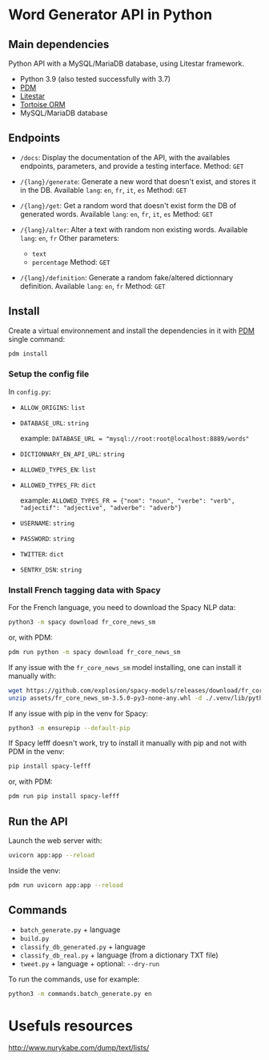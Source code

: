 # Word Generator API in Python


## Main dependencies

Python API with a MySQL/MariaDB database, using Litestar framework.

- Python 3.9 (also tested successfully with 3.7)
- [PDM](https://pdm.fming.dev/)
- [Litestar](https://github.com/litestar-org/litestar)
- [Tortoise ORM](https://tortoise-orm.readthedocs.io/)
- MySQL/MariaDB database

## Endpoints

- `/docs`:
  Display the documentation of the API, with the availables endpoints, parameters, and provide a testing interface.
  Method: `GET`

- `/{lang}/generate`:
  Generate a new word that doesn't exist, and stores it in the DB.
  Available `lang`: `en`, `fr`, `it`, `es`
  Method: `GET`

- `/{lang}/get`:
  Get a random word that doesn't exist form the DB of generated words.
  Available `lang`: `en`, `fr`, `it`, `es`
  Method: `GET`

- `/{lang}/alter`:
  Alter a text with random non existing words.
  Available `lang`: `en`, `fr`
  Other parameters:
    - `text`
    - `percentage`
  Method: `GET`

- `/{lang}/definition`:
  Generate a random fake/altered dictionnary definition.
  Available `lang`: `en`, `fr`
  Method: `GET`

## Install

Create a virtual environnement and install the dependencies in it with [PDM](https://pdm.fming.dev/) single command:
```bash
pdm install
```

### Setup the config file

In `config.py`:

- `ALLOW_ORIGINS`: `list`
- `DATABASE_URL`: `string`

    example: `DATABASE_URL = "mysql://root:root@localhost:8889/words"`

- `DICTIONNARY_EN_API_URL`: `string`
- `ALLOWED_TYPES_EN`: `list`
- `ALLOWED_TYPES_FR`: `dict`

    example: `ALLOWED_TYPES_FR = {"nom": "noun", "verbe": "verb", "adjectif": "adjective", "adverbe": "adverb"}`

- `USERNAME`: `string`
- `PASSWORD`: `string`
- `TWITTER`: `dict`
- `SENTRY_DSN`: `string`


### Install French tagging data with Spacy


For the French language, you need to download the Spacy NLP data:
```bash
python3 -m spacy download fr_core_news_sm
```
or, with PDM:
```bash
pdm run python -m spacy download fr_core_news_sm
```

If any issue with the `fr_core_news_sm` model installing, one can install it manually with:
```bash
wget https://github.com/explosion/spacy-models/releases/download/fr_core_news_sm-3.5.0/fr_core_news_sm-3.5.0-py3-none-any.whl -P ./assets
unzip assets/fr_core_news_sm-3.5.0-py3-none-any.whl -d ./.venv/lib/python3.9/site-packages
```

If any issue with pip in the venv for Spacy:
```bash
python3 -m ensurepip --default-pip
```

If Spacy lefff doesn't work, try to install it manually with pip and not with PDM in the venv:
```bash
pip install spacy-lefff
```
or, with PDM:
```bash
pdm run pip install spacy-lefff
```

## Run the API

Launch the web server with:
```bash
uvicorn app:app --reload
```
Inside the venv:
```bash
pdm run uvicorn app:app --reload
```

## Commands

  - `batch_generate.py` + language
  - `build.py`
  - `classify_db_generated.py` + language
  - `classify_db_real.py` + language (from a dictionary TXT file)
  - `tweet.py` + language + optional: `--dry-run`

To run the commands, use for example:
```bash
python3 -m commands.batch_generate.py en
```

# Usefuls resources

http://www.nurykabe.com/dump/text/lists/
